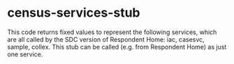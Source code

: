 # census-services-stub
This code returns fixed values to represent the following services, which are all called by the SDC version of Respondent Home: iac, casesvc, sample, collex. This stub can be called (e.g. from Respondent Home) as just one service.
